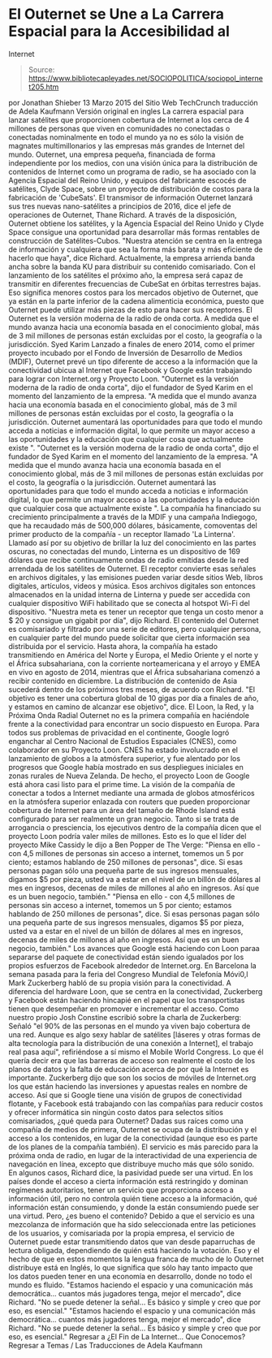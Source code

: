 # El Outernet se Une a La Carrera Espacial para la Accesibilidad al 
Internet

> Source: https://www.bibliotecapleyades.net/SOCIOPOLITICA/sociopol_internet205.htm

por Jonathan Shieber 13 Marzo 2015 del Sitio Web TechCrunch
traducción de Adela Kaufmann Versión original en ingles
La carrera espacial para lanzar satélites que proporcionen cobertura de Internet a los cerca de 4 millones de personas que viven en comunidades no conectadas o conectadas nominalmente en todo el mundo ya no es sólo la visión de magnates multimillonarios y las empresas más grandes de Internet del mundo.
Outernet, una empresa pequeña, financiada de forma independiente por los medios, con una visión única para la distribución de contenidos de Internet como un programa de radio, se ha asociado con la Agencia Espacial del Reino Unido, y equipos del fabricante escocés de satélites, Clyde Space, sobre un proyecto de distribución de costos para la fabricación de 'CubeSats'.
El transmisor de información Outernet lanzará sus tres nuevas nano-satélites a principios de 2016, dice el jefe de operaciones de Outernet, Thane Richard.
A través de la disposición, Outernet obtiene los satélites, y la Agencia Espacial del Reino Unido y Clyde Space consigue una oportunidad para desarrollar más formas rentables de construcción de Satélites-Cubos.
"Nuestra atención se centra en la entrega de información y cualquiera que sea la forma más barata y más eficiente de hacerlo que haya", dice Richard.
Actualmente, la empresa arrienda banda ancha sobre la banda KU para distribuir su contenido comisariado.
Con el lanzamiento de los satélites el próximo año, la empresa será capaz de transmitir en diferentes frecuencias de CubeSat en órbitas terrestres bajas.
Eso significa menores costos para los mercados objetivo de Outernet, que ya están en la parte inferior de la cadena alimenticia económica, puesto que Outernet puede utilizar más piezas de esto para hacer sus receptores.
El Outernet es la versión moderna de la radio de onda corta.
A medida que el mundo avanza
hacia una economía basada en el conocimiento global,
más de 3 mil millones de personas están excluidas
por el costo, la geografía o la jurisdicción.
Syed Karim
Lanzado a finales de enero 2014, como el primer proyecto incubado por el Fondo de Inversión de Desarrollo de Medios (MDIF), Outernet prevé un tipo diferente de acceso a la información que la conectividad ubicua al Internet que Facebook y Google están trabajando para lograr con Internet.org y Proyecto Loon.
"Outernet es la versión moderna de la radio de onda corta", dijo el fundador de Syed Karim en el momento del lanzamiento de la empresa. "A medida que el mundo avanza hacia una economía basada en el conocimiento global, más de 3 mil millones de personas están excluidas por el costo, la geografía o la jurisdicción. Outernet aumentará las oportunidades para que todo el mundo acceda a noticias e información digital, lo que permite un mayor acceso a las oportunidades y la educación que cualquier cosa que actualmente existe ".
"Outernet es la versión moderna de la radio de onda corta", dijo el fundador de Syed Karim en el momento del lanzamiento de la empresa.
"A medida que el mundo avanza hacia una economía basada en el conocimiento global, más de 3 mil millones de personas están excluidas por el costo, la geografía o la jurisdicción. Outernet aumentará las oportunidades para que todo el mundo acceda a noticias e información digital, lo que permite un mayor acceso a las oportunidades y la educación que cualquier cosa que actualmente existe ".
La compañía ha financiado su crecimiento principalmente a través de la MDIF y una campaña Indiegogo, que ha recaudado más de 500,000 dólares, básicamente, comoventas del primer producto de la compañía - un receptor llamado 'La Linterna'.
Llamado así por su objetivo de brillar la luz del conocimiento en las partes oscuras, no conectadas del mundo, Linterna es un dispositivo de 169 dólares que recibe continuamente ondas de radio emitidas desde la red arrendada de los satélites de Outernet.
El receptor convierte esas señales en archivos digitales, y las emisiones pueden variar desde sitios Web, libros digitales, artículos, videos y música.
Esos archivos digitales son entonces almacenados en la unidad interna de Linterna y puede ser accedida con cualquier dispositivo WiFi habilitado que se conecta al hotspot Wi-Fi del dispositivo.
"Nuestra meta es tener un receptor que tenga un costo menor a $ 20 y consigue un gigabit por día", dijo Richard.
El contenido del Outernet es comisariado y filtrado por una serie de editores, pero cualquier persona, en cualquier parte del mundo puede solicitar que cierta información sea distribuida por el servicio.
Hasta ahora, la compañía ha estado transmitiendo en América del Norte y Europa, el Medio Oriente y el norte y el África subsahariana, con la corriente norteamericana y el arroyo y EMEA en vivo en agosto de 2014, mientras que el África subsahariana comenzó a recibir contenido en diciembre.
La distribución de contenido de Asia sucederá dentro de los próximos tres meses, de acuerdo con Richard.
"El objetivo es tener una cobertura global de 10 gigas por día a finales de año, y estamos en camino de alcanzar ese objetivo", dice.
El Loon, la Red, y la Próxima Onda Radial
Outernet no es la primera compañía en haciéndole frente a la conectividad para encontrar un socio dispuesto en Europa.
Para todos sus problemas de privacidad en el continente, Google logró enganchar al Centro Nacional de Estudios Espaciales (CNES), como colaborador en su Proyecto Loon.
CNES ha estado involucrado en el lanzamiento de globos a la atmósfera superior, y fue alentado por los progresos que Google había mostrado en sus despliegues iniciales en zonas rurales de Nueva Zelanda.
De hecho, el proyecto Loon de Google está ahora casi listo para el prime time.
La visión de la compañía de conectar a todos a Internet mediante una armada de globos atmosféricos en la atmósfera superior enlazada con routers que pueden proporcionar cobertura de Internet para un área del tamaño de Rhode Island está configurado para ser realmente un gran negocio.
Tanto si se trata de arrogancia o presciencia, los ejecutivos dentro de la compañía dicen que el proyecto Loon podría valer miles de millones.
Esto es lo que el líder del proyecto Mike Cassidy le dijo a Ben Popper de The Verge:
"Piensa en ello - con 4,5 millones de personas sin acceso a internet, tomemos un 5 por ciento; estamos hablando de 250 millones de personas", dice. Si esas personas pagan sólo una pequeña parte de sus ingresos mensuales, digamos $5 por pieza, usted va a estar en el nivel de un billón de dólares al mes en ingresos, decenas de miles de millones al año en ingresos. Así que es un buen negocio, también."
"Piensa en ello - con 4,5 millones de personas sin acceso a internet, tomemos un 5 por ciento; estamos hablando de 250 millones de personas", dice.
Si esas personas pagan sólo una pequeña parte de sus ingresos mensuales, digamos $5 por pieza, usted va a estar en el nivel de un billón de dólares al mes en ingresos, decenas de miles de millones al año en ingresos. Así que es un buen negocio, también."
Los avances que Google está haciendo con Loon paraa separarse del paquete de conectividad están siendo igualados por los propios esfuerzos de Facebook alrededor de Internet.org.
En Barcelona la semana pasada para la feria del Congreso Mundial de Telefonía Móvi0,l Mark Zuckerberg habló de su propia visión para la conectividad.
A diferencia del hardware Loon, que se centra en la conectividad, Zuckerberg y Facebook están haciendo hincapié en el papel que los transportistas tienen que desempeñar en promover e incrementar el acceso.
Como nuestro propio Josh Constine escribió sobre la charla de Zuckerberg:
Señaló "el 90% de las personas en el mundo ya viven bajo cobertura de una red. Aunque es algo sexy hablar de satélites [láseres y otras formas de alta tecnología para la distribución de una conexión a Internet], el trabajo real pasa aquí", refiriéndose a sí mismo el Mobile World Congress.
Lo que él quería decir era que las barreras de acceso son realmente el costo de los planos de datos y la falta de educación acerca de por qué la Internet es importante.
Zuckerberg dijo que son los socios de móviles de Internet.org los que están haciendo las inversiones y apuestas reales en nombre de acceso.
Así que si Google tiene una visión de grupos de conectividad flotante, y Facebook está trabajando con las compañías para reducir costos y ofrecer informática sin ningún costo datos para selectos sitios comisariados, ¿qué queda para Outernet?
Dadas sus raíces como una compañía de medios de primera, Outernet se ocupa de la distribución y el acceso a los contenidos, en lugar de la conectividad (aunque eso es parte de los planes de la compañía también).
El servicio es más parecido para la próxima onda de radio, en lugar de la interactividad de una experiencia de navegación en línea, excepto que distribuye mucho más que sólo sonido.
En algunos casos, Richard dice, la pasividad puede ser una virtud. En los países donde el acceso a cierta información está restringido y dominan regímenes autoritarios, tener un servicio que proporciona acceso a información útil, pero no controla quién tiene acceso a la información, qué información están consumiendo, y donde la están consumiendo puede ser una virtud.
Pero, ¿es bueno el contenido?
Debido a que el servicio es una mezcolanza de información que ha sido seleccionada entre las peticiones de los usuarios, y comisariada por la propia empresa, el servicio de Outernet puede estar transmitiendo datos que van desde paparruchas de lectura obligada, dependiendo de quién está haciendo la votación.
Eso y el hecho de que en estos momentos la lengua franca de mucho de lo Outernet distribuye está en Inglés, lo que significa que sólo hay tanto impacto que los datos pueden tener en una economía en desarrollo, donde no todo el mundo es fluido.
"Estamos haciendo el espacio y una comunicación más democrática... cuantos más jugadores tenga, mejor el mercado", dice Richard. "No se puede detener la señal... Es básico y simple y creo que por eso, es esencial."
"Estamos haciendo el espacio y una comunicación más democrática... cuantos más jugadores tenga, mejor el mercado", dice Richard.
"No se puede detener la señal... Es básico y simple y creo que por eso, es esencial."
Regresar a ¿El Fin de La Internet... Que Conocemos?
Regresar a Temas / Las Traducciones de Adela Kaufmann
